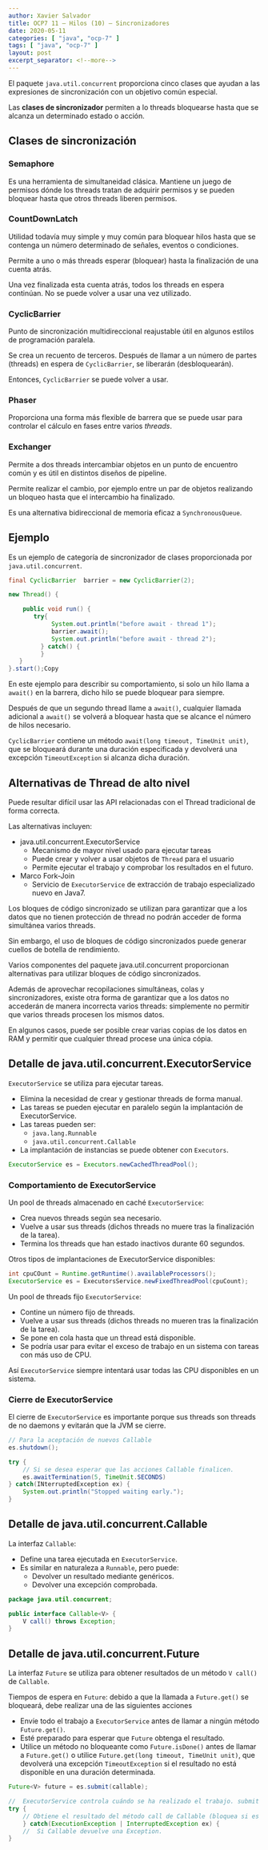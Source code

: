 ```yaml
---
author: Xavier Salvador
title: OCP7 11 – Hilos (10) – Sincronizadores
date: 2020-05-11
categories: [ "java", "ocp-7" ]
tags: [ "java", "ocp-7" ]
layout: post
excerpt_separator: <!--more-->
---
```


El paquete `java.util.concurrent` proporciona cinco clases que ayudan a las expresiones de sincronización con un objetivo común especial.

Las **clases de sincronizador** permiten a lo threads bloquearse hasta que se alcanza un determinado estado o acción.

<!--more-->

## Clases de sincronización

### Semaphore

Es una herramienta de simultaneidad clásica. Mantiene un juego de permisos dónde los threads tratan de adquirir permisos y se pueden bloquear hasta que otros threads liberen permisos.

### CountDownLatch

Utilidad todavía muy simple y muy común para bloquear hilos hasta que se contenga un número determinado de señales, eventos o condiciones.

Permite a uno o más threads esperar (bloquear) hasta la finalización de una cuenta atrás.

Una vez finalizada esta cuenta atrás, todos los threads en espera continúan. No se puede volver a usar una vez utilizado.

### CyclicBarrier

Punto de sincronización multidireccional reajustable útil en algunos estilos de programación paralela.

Se crea un recuento de terceros. Después de llamar a un número de partes (threads) en espera de `CyclicBarrier`, se liberarán (desbloquearán).

Entonces, `CyclicBarrier` se puede volver a usar.

### Phaser

Proporciona una forma más flexible de barrera que se puede usar para controlar el cálculo en fases entre varios _threads_.

### Exchanger

Permite a dos threads intercambiar objetos en un punto de encuentro común y es útil en distintos diseños de pipeline.

Permite realizar el cambio, por ejemplo entre un par de objetos realizando un bloqueo hasta que el intercambio ha finalizado.

Es una alternativa bidireccional de memoria eficaz a `SynchronousQueue`.

## Ejemplo

Es un ejemplo de categoría de sincronizador de clases proporcionada por `java.util.concurrent`.

```java
final CyclicBarrier  barrier = new CyclicBarrier(2);

new Thread() {

    public void run() {
       try{
            System.out.println("before await - thread 1");
            barrier.await();
            System.out.println("before await - thread 2");
         } catch() {
         }
   }
}.start();Copy
```

En este ejemplo para describir su comportamiento, si solo un hilo llama a `await()` en la barrera, dicho hilo se puede bloquear para siempre.

Después de que un segundo thread llame a `await()`, cualquier llamada adicional a `await()` se volverá a bloquear hasta que se alcance el número de hilos necesario.

`CyclicBarrier` contiene un método `await(long timeout, TimeUnit unit)`, que se bloqueará durante una duración especificada y devolverá una excepción `TimeoutException` si alcanza dicha duración.

## Alternativas de Thread de alto nivel

Puede resultar difícil usar las API relacionadas con el Thread tradicional de forma correcta.

Las alternativas incluyen:

- java.util.concurrent.ExecutorService
	- Mecanismo de mayor nivel usado para ejecutar tareas
	- Puede crear y volver a usar objetos de `Thread` para el usuario
	- Permite ejecutar el trabajo y comprobar los resultados en el futuro.
- Marco Fork-Join
	- Servicio de `ExecutorService` de extracción de trabajo especializado nuevo en Java7.
	
Los bloques de código sincronizado se utilizan para garantizar que a los datos que no tienen protección de thread no podrán acceder de forma simultánea varios threads.

Sin embargo, el uso de bloques de código sincronizados puede generar cuellos de botella de rendimiento.

Varios componentes del paquete java.util.concurrent proporcionan alternativas para utilizar bloques de código sincronizados.

Además de aprovechar recopilaciones simultáneas, colas y sincronizadores, existe otra forma de garantizar que a los datos no accederán de manera incorrecta varios threads: simplemente no permitir que varios threads procesen los mismos datos.

En algunos casos, puede ser posible crear varias copias de los datos en RAM y permitir que cualquier thread procese una única cópia.

## Detalle de java.util.concurrent.ExecutorService

`ExecutorService` se utiliza para ejecutar tareas.

- Elimina la necesidad de crear y gestionar threads de forma manual.
- Las tareas se pueden ejecutar en paralelo según la implantación de ExecutorService.
- Las tareas pueden ser:
	- `java.lang.Runnable`
	- `java.util.concurrent.Callable`
- La implantación de instancias se puede obtener con `Executors`.

```java
ExecutorService es = Executors.newCachedThreadPool();
```

### Comportamiento de ExecutorService

Un pool de threads almacenado en caché `ExecutorService`:

- Crea nuevos threads según sea necesario.
- Vuelve a usar sus threads (dichos threads no muere tras la finalización de la tarea).
- Termina los threads que han estado inactivos durante 60 segundos.

Otros tipos de implantaciones de ExecutorService disponibles:

```java
int cpuCOunt = Runtime.getRuntime().availableProcessors();
ExecutorService es = ExecutorsService.newFixedThreadPool(cpuCount);
```

Un pool de threads fijo `ExecutorService`:

- Contine un número fijo de threads.
- Vuelve a usar sus threads (dichos threads no mueren tras la finalización de la tarea).
- Se pone en cola hasta que un thread está disponible.
- Se podría usar para evitar el exceso de trabajo en un sistema con tareas con más uso de CPU.

Así `ExecutorService` siempre intentará usar todas las CPU disponibles en un sistema.

### Cierre de ExecutorService

El cierre de `ExecutorService` es importante porque sus threads son threads de no daemons y evitarán que la JVM se cierre.

```java
// Para la aceptación de nuevos Callable
es.shutdown();

try {
	// Si se desea esperar que las acciones Callable finalicen.
	es.awaitTermination(5, TimeUnit.SECONDS)
} catch(INterruptedException ex) {
	System.out.println("Stopped waiting early.");
}
```

## Detalle de java.util.concurrent.Callable

La interfaz `Callable`:

- Define una tarea ejecutada en `ExecutorService`.
- Es similar en naturaleza a `Runnable`, pero puede:
	- Devolver un resultado mediante genéricos.
	- Devolver una excepción comprobada.
	
```java
package java.util.concurrent;

public interface Callable<V> {
	V call() throws Exception;
}
```

## Detalle de java.util.concurrent.Future

La interfaz `Future` se utiliza para obtener resultados de un método `V call()` de `Callable`.

Tiempos de espera en `Future`: debido a que la llamada a `Future.get()` se bloqueará, debe realizar una de las siguientes acciones

- Envíe todo el trabajo a `ExecutorService` antes de llamar a ningún método `Future.get()`.
- Esté preparado para esperar que `Future` obtenga el resultado.
- Utilice un método no bloqueante como `Future.isDone()` antes de llamar a `Future.get()` o utilice `Future.get(long timeout, TimeUnit unit)`, 
que devolverá una excepción `TimeoutException` si el resultado no está disponible en una duración determinada.

```java
Future<V> future = es.submit(callable);

//  ExecutorService controla cuándo se ha realizado el trabajo. submit many callables
try {
	// Obtiene el resultado del método call de Callable (bloquea si es necesario)
	} catch(ExecutionException | InterruptedException ex) {
	//  Si Callable devuelve una Exception.
}
```